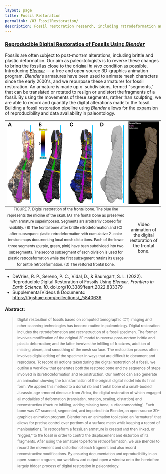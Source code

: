 ```yaml
---
layout: page
title: Fossil Restoration
permalink: /03_FossilRestoration/
description: Fossil restoration research, including retrodeformation and reconstruction.
---
```


### [Reproducible Digital Restoration of Fossils Using <em>Blender</em>](https://doi.org/10.3389/feart.2022.833379) 

Fossils are often subject to post-mortem alterations, including brittle and plastic deformation. Our aim as paleontologists is to reverse these changes to bring the fossil as close to the original *in vivo* condition as possible. Introducing [*Blender*](https://www.blender.org/) &mdash; a free and open-source 3D-graphics animation program. *Blender*'s armatures have been used to animate mesh characters since the early 2000's, and we repurpose these armatures for fossil restoration. An armature is made up of subdivisions, termed "segments," that can be translated or rotated to realign or undistort the fragments of a fossil. By using the movements of these segments, rather than sculpting, we are able to record and quantify the digital alterations made to the fossil. Building a fossil restoration pipeline using *Blender* allows for the expansion of reproducibility and data availability in paleontology.

<!-- {% include RDRoFUB-SMov2.html %} -->

| <img src="/assets/RDRoFUB-f7.jpg" alt="Fossil bone being restored" width=460px> | <img src="/assets/RDRoFUB-SMov2.gif" alt="Fossil bone being restored, video" width=115px>|
|:--:|:--:|
| <sup> FIGURE 7. Digital restoration of the frontal bone. The blue line represents the midline of the skull. (A) The frontal bone as preserved with armature superimposed. Segments are arbitrarily colored for visibility. (B) The frontal bone after brittle retrodeformation and (C) after subsequent plastic retrodeformation with cumulative 2-color tension maps documenting local mesh distortions. Each of the lower three segments (purple, green, pink) have been subdivided into two subsegments. The second subsegment of each division is used for plastic retrodeformation while the first subsegment retains its usage for brittle retrodeformation. (D) The restored frontal bone. </sup> | Video animation of the digital restoration of the frontal bone. |

- DeVries, R. P., Sereno, P. C., Vidal, D., & Baumgart, S. L. (2022). Reproducible Digital Restoration of Fossils Using <em>Blender</em>. <em>Frontiers in Earth Science, 10</em>. doi.org/10.3389/feart.2022.833379 <br> 
- Supplemental Videos & Documents: <https://figshare.com/collections/_/5840636>

#### Abstract:
> <sup> Digital restoration of fossils based on computed tomographic (CT) imaging and other scanning technologies has become routine in paleontology. Digital restoration includes the retrodeformation and reconstruction of a fossil specimen. The former involves modification of the original 3D model to reverse post-mortem brittle and plastic deformation; and the latter involves the infilling of fractures, addition of missing pieces, and smoothing of the mesh surface. The restoration process often involves digital editing of the specimen in ways that are difficult to document and reproduce. To record all actions taken during the digital restoration of a fossil, we outline a workflow that generates both the restored bone and the sequence of steps involved in its retrodeformation and reconstruction. Our method can also generate an animation showing the transformation of the original digital model into its final form. We applied this method to a dorsal rib and frontal bone of a small-bodied Jurassic-age armored dinosaur from Africa, the digital restoration of which engaged all modalities of deformation (translation, rotation, scaling, distortion) and reconstruction (fracture infilling, adding missing bone, surface smoothing). Each bone was CT-scanned, segmented, and imported into Blender, an open-source 3D-graphics animation program. Blender has an animation tool called an “armature” that allows for precise control over portions of a surface mesh while keeping a record of manipulations. To retrodeform a fossil, an armature is created and then linked, or “rigged,” to the fossil in order to control the displacement and distortion of its fragments. After using the armature to perform retrodeformation, we use Blender to record the movement and distortion of each fragment and also record reconstructive modifications. By ensuring documentation and reproducibility in an open-source program, our workflow and output open a window onto the heretofore largely hidden process of digital restoration in paleontology. </sup>
